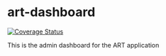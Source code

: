 # art-dashboard
[![Coverage Status](https://coveralls.io/repos/github/AndelaOSP/art-dashboard/badge.svg?branch=master)](https://coveralls.io/github/AndelaOSP/art-dashboard?branch=master)

This is the admin dashboard for the ART application
